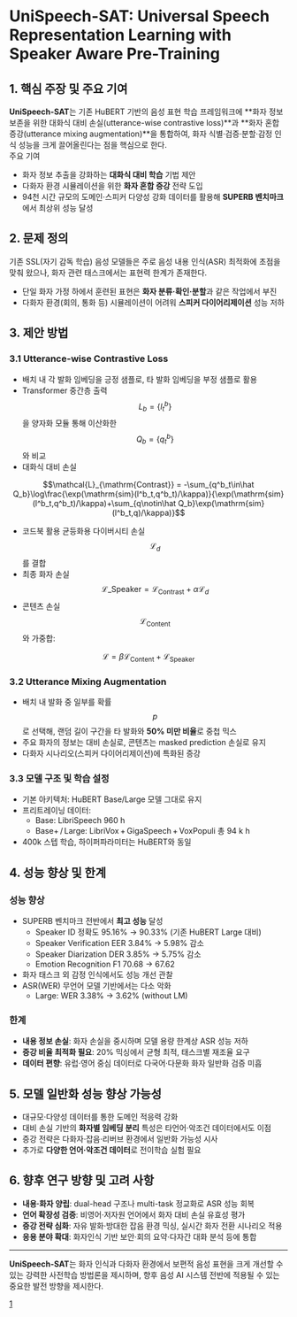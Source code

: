 # UniSpeech-SAT: Universal Speech Representation Learning with Speaker Aware Pre-Training

## 1. 핵심 주장 및 주요 기여
**UniSpeech-SAT**는 기존 HuBERT 기반의 음성 표현 학습 프레임워크에 **화자 정보 보존을 위한 대화식 대비 손실(utterance-wise contrastive loss)**과 **화자 혼합 증강(utterance mixing augmentation)**을 통합하여, 화자 식별·검증·분할·감정 인식 성능을 크게 끌어올린다는 점을 핵심으로 한다.  
주요 기여  
- 화자 정보 추출을 강화하는 **대화식 대비 학습** 기법 제안  
- 다화자 환경 시뮬레이션을 위한 **화자 혼합 증강** 전략 도입  
- 94천 시간 규모의 도메인·스피커 다양성 강화 데이터를 활용해 **SUPERB 벤치마크**에서 최상위 성능 달성  

## 2. 문제 정의
기존 SSL(자기 감독 학습) 음성 모델들은 주로 음성 내용 인식(ASR) 최적화에 초점을 맞춰 왔으나, 화자 관련 태스크에서는 표현력 한계가 존재한다.  
- 단일 화자 가정 하에서 훈련된 표현은 **화자 분류·확인·분할**과 같은 작업에서 부진  
- 다화자 환경(회의, 통화 등) 시뮬레이션이 어려워 **스피커 다이어리제이션** 성능 저하  

## 3. 제안 방법
### 3.1 Utterance-wise Contrastive Loss  
- 배치 내 각 발화 임베딩을 긍정 샘플로, 타 발화 임베딩을 부정 샘플로 활용  
- Transformer 중간층 출력 $$L_b = \{l^b_t\}$$을 양자화 모듈 통해 이산화한 $$Q_b=\{q^b_t\}$$와 비교  
- 대화식 대비 손실  

```math
\mathcal{L}_{\mathrm{Contrast}} = -\sum_{q^b_t\in\hat Q_b}\log\frac{\exp(\mathrm{sim}(l^b_t,q^b_t)/\kappa)}{\exp(\mathrm{sim}(l^b_t,q^b_t)/\kappa)+\sum_{q\notin\hat Q_b}\exp(\mathrm{sim}(l^b_t,q)/\kappa)}
```

- 코드북 활용 균등화용 다이버시티 손실 $$\mathcal{L}_d$$를 결합  
- 최종 화자 손실 $$\mathcal{L}\_{\mathrm{Speaker}} = \mathcal{L}_{\mathrm{Contrast}} + \alpha\mathcal{L}_d$$  
- 콘텐츠 손실 $$\mathcal{L}_{\mathrm{Content}}$$와 가중합:  

```math
\mathcal{L} = \beta \mathcal{L}_{\mathrm{Content}} + \mathcal{L}_{\mathrm{Speaker}}
```

### 3.2 Utterance Mixing Augmentation  
- 배치 내 발화 중 일부를 확률 $$p$$로 선택해, 랜덤 길이 구간을 타 발화와 **50% 미만 비율**로 중첩 믹스  
- 주요 화자의 정보는 대비 손실로, 콘텐츠는 masked prediction 손실로 유지  
- 다화자 시나리오(스피커 다이어리제이션)에 특화된 증강  

### 3.3 모델 구조 및 학습 설정  
- 기본 아키텍처: HuBERT Base/Large 모델 그대로 유지  
- 프리트레이닝 데이터:  
  - Base: LibriSpeech 960 h  
  - Base+ / Large: LibriVox + GigaSpeech + VoxPopuli 총 94 k h  
- 400k 스텝 학습, 하이퍼파라미터는 HuBERT와 동일  

## 4. 성능 향상 및 한계
### 성능 향상  
- SUPERB 벤치마크 전반에서 **최고 성능** 달성  
  - Speaker ID 정확도 95.16% → 90.33% (기존 HuBERT Large 대비)  
  - Speaker Verification EER 3.84% → 5.98% 감소  
  - Speaker Diarization DER 3.85% → 5.75% 감소  
  - Emotion Recognition F1 70.68 → 67.62  
- 화자 태스크 외 감정 인식에서도 성능 개선 관찰  
- ASR(WER) 무언어 모델 기반에서는 다소 악화  
  - Large: WER 3.38% → 3.62% (without LM)  

### 한계  
- **내용 정보 손실**: 화자 손실을 중시하며 모델 용량 한계상 ASR 성능 저하  
- **증강 비율 최적화 필요**: 20% 믹싱에서 균형 최적, 태스크별 재조율 요구  
- **데이터 편향**: 유럽·영어 중심 데이터로 다국어·다문화 화자 일반화 검증 미흡  

## 5. 모델 일반화 성능 향상 가능성
- 대규모·다양성 데이터를 통한 도메인 적응력 강화  
- 대비 손실 기반의 **화자별 임베딩 분리** 특성은 타언어·악조건 데이터에서도 이점  
- 증강 전략은 다화자·잡음·리버브 환경에서 일반화 가능성 시사  
- 추가로 **다양한 언어·악조건 데이터**로 전이학습 실험 필요  

## 6. 향후 연구 방향 및 고려 사항
- **내용·화자 양립**: dual-head 구조나 multi-task 정교화로 ASR 성능 회복  
- **언어 확장성 검증**: 비영어·저자원 언어에서 화자 대비 손실 유효성 평가  
- **증강 전략 심화**: 자유 발화·방대한 잡음 환경 믹싱, 실시간 화자 전환 시나리오 적용  
- **응용 분야 확대**: 화자인식 기반 보안·회의 요약·다자간 대화 분석 등에 통합  

---  

**UniSpeech-SAT**는 화자 인식과 다화자 환경에서 보편적 음성 표현을 크게 개선할 수 있는 강력한 사전학습 방법론을 제시하며, 향후 음성 AI 시스템 전반에 적용될 수 있는 중요한 발전 방향을 제시한다.

[1](https://ppl-ai-file-upload.s3.amazonaws.com/web/direct-files/attachments/22370781/8e835a57-a9bc-4386-99ec-b377b556828e/2110.05752v1.pdf)
